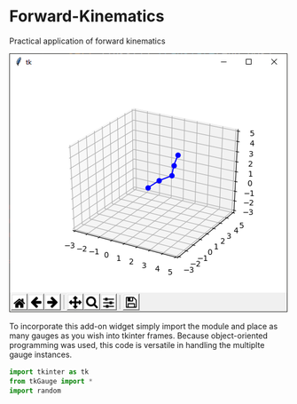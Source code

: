 # Forward-Kinematics
Practical application of forward kinematics

![](Images/Chain_example.png)

To incorporate this add-on widget simply import the module and place as many gauges as you wish into tkinter frames.
Because object-oriented programming was used, this code is versatile in handling the multiplte gauge instances.

```python
import tkinter as tk 
from tkGauge import *
import random
```
